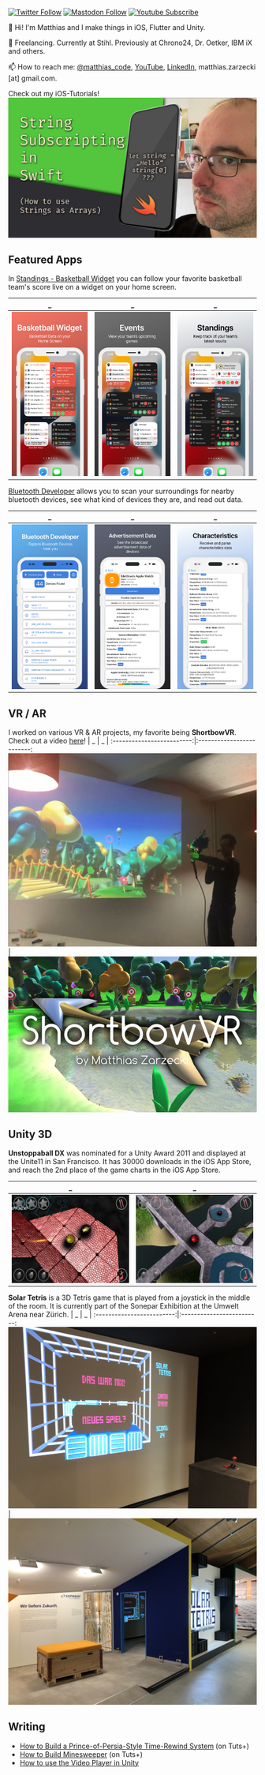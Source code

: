 [![Twitter Follow](https://img.shields.io/twitter/follow/matthias_code?style=social)](https://twitter.com/matthias_code) [![Mastodon Follow](https://img.shields.io/mastodon/follow/109324799475945668?domain=https%3A%2F%2Fmastodon.cloud&style=social)](https://mastodon.cloud/@matthias_code) [![Youtube Subscribe](https://img.shields.io/youtube/channel/subscribers/UCvMdsKesM05bIG0eq7M5z1g?style=social)](https://www.youtube.com/channel/UCvMdsKesM05bIG0eq7M5z1g?sub_confirmation=1)

👋 Hi! I'm Matthias and I make things in iOS, Flutter and Unity.

📱 Freelancing. Currently at Stihl. Previously at Chrono24, Dr. Oetker, IBM iX and others.

📫 How to reach me: [@matthias_code](https://twitter.com/matthias_code), [YouTube](https://www.youtube.com/channel/UCvMdsKesM05bIG0eq7M5z1g?sub_confirmation=1), [LinkedIn](https://www.linkedin.com/in/%F0%9F%8D%8F-matthias-zarzecki-b743353b/), matthias.zarzecki [at] gmail.com.

Check out my iOS-Tutorials!
[![Youtube Tutorial Link](media/youtube_screenshot_03.png)](https://www.youtube.com/channel/UCvMdsKesM05bIG0eq7M5z1g?sub_confirmation=1 "The Matthias iOS Development Show Channel")

## Featured Apps
In [Standings - Basketball Widget](https://apps.apple.com/de/app/standings-basketball-widget/id1597533063?l=en) you can follow your favorite basketball team's score live on a widget on your home screen.

| _ | _ | _ |
:-------------------------:|:-------------------------:|:-------------------------:
<img src="media/bb_appstore_6.5_01.png">|<img src="media/bb_appstore_6.5_02.png">|<img src="media/bb_appstore_6.5_03.png">

[Bluetooth Developer](https://apps.apple.com/de/app/bluetooth-developer/id6472707549?l=en-GB) allows you to scan your surroundings for nearby bluetooth devices, see what kind of devices they are, and read out data.

| _ | _ | _ |
:-------------------------:|:-------------------------:|:-------------------------:
<img src="media/bt_appstore_6.5_01.jpg">|<img src="media/bt_appstore_6.5_02.jpg">|<img src="media/bt_appstore_6.5_03.jpg">

## VR / AR
I worked on various VR & AR projects, my favorite being __ShortbowVR__. Check out a video [here](https://www.youtube.com/watch?v=EDSy0RsnqVk)!
| _ | _ |
:-------------------------:|:-------------------------:
<img src="media/shortbow_vr_video_01.png">|<img src="media/shortbow_vr_09.png">

## Unity 3D
__Unstoppaball DX__ was nominated for a Unity Award 2011 and displayed at the Unite11 in San Francisco. It has 30000 downloads in the iOS App Store, and reach the 2nd place of the game charts in the iOS App Store.

| _ | _ |
:-------------------------:|:-------------------------:
<img src="media/usb_screenshots/ipad_12.9_01.jpg">|<img src="media/usb_screenshots/ipad_9.7_05.jpg">

__Solar Tetris__ is a 3D Tetris game that is played from a joystick in the middle of the room. It is currently part of the Sonepar Exhibition at the Umwelt Arena near Zürich.
| _ | _ |
:-------------------------:|:-------------------------:
<img src="media/Solar_Tetris_4.JPG">|<img src="media/Solar_Tetris_2.JPG">


## Writing

- [How to Build a Prince-of-Persia-Style Time-Rewind System](https://gamedevelopment.tutsplus.com/how-to-build-a-prince-of-persia-style-time-rewind-system-part-1--cms-26090t) (on Tuts+)
- [How to Build Minesweeper](https://gamedevelopment.tutsplus.com/build-a-grid-based-puzzle-game-like-minesweeper-in-unity-setup--cms-21361t) (on Tuts+)
- [How to use the Video Player in Unity](https://matthewongamedesign.wordpress.com/2019/07/28/how-to-use-the-video-player-in-unity/)
